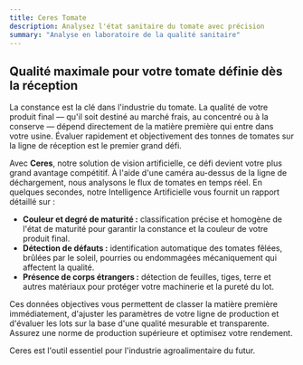 ```yaml
---
title: Ceres Tomate
description: Analysez l'état sanitaire du tomate avec précision
summary: "Analyse en laboratoire de la qualité sanitaire"
---
```


## Qualité maximale pour votre tomate définie dès la réception

La constance est la clé dans l'industrie du tomate. La qualité de votre produit final — qu'il soit destiné au marché frais, au concentré ou à la conserve — dépend directement de la matière première qui entre dans votre usine. Évaluer rapidement et objectivement des tonnes de tomates sur la ligne de réception est le premier grand défi.

Avec **Ceres**, notre solution de vision artificielle, ce défi devient votre plus grand avantage compétitif. À l'aide d'une caméra au-dessus de la ligne de déchargement, nous analysons le flux de tomates en temps réel. En quelques secondes, notre Intelligence Artificielle vous fournit un rapport détaillé sur :

* **Couleur et degré de maturité :** classification précise et homogène de l'état de maturité pour garantir la constance et la couleur de votre produit final.
* **Détection de défauts :** identification automatique des tomates fêlées, brûlées par le soleil, pourries ou endommagées mécaniquement qui affectent la qualité.
* **Présence de corps étrangers :** détection de feuilles, tiges, terre et autres matériaux pour protéger votre machinerie et la pureté du lot.

Ces données objectives vous permettent de classer la matière première immédiatement, d'ajuster les paramètres de votre ligne de production et d'évaluer les lots sur la base d'une qualité mesurable et transparente. Assurez une norme de production supérieure et optimisez votre rendement.

Ceres est l'outil essentiel pour l'industrie agroalimentaire du futur.
